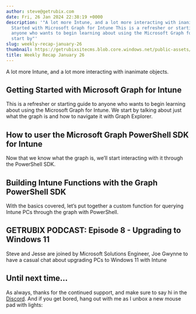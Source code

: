 ```yaml
---
author: steve@getrubix.com
date: Fri, 26 Jan 2024 22:38:19 +0000
description: '"A lot more Intune, and a lot more interacting with inanimate objects.Getting
  Started with Microsoft Graph for Intune This is a refresher or starting guide to
  anyone who wants to begin learning about using the Microsoft Graph for Intune. We
  start by"'
slug: weekly-recap-january-26
thumbnail: https://getrubixsitecms.blob.core.windows.net/public-assets/content/v1/thumbnails/weekly-recap-january-26_thumbnail.jpg
title: Weekly Recap January 26
---
```


A lot more Intune, and a lot more interacting with inanimate objects.

Getting Started with Microsoft Graph for Intune
-----------------------------------------------

This is a refresher or starting guide to anyone who wants to begin learning about using the Microsoft Graph for Intune. We start by talking about just what the graph is and how to navigate it with Graph Explorer.

How to user the Microsoft Graph PowerShell SDK for Intune
---------------------------------------------------------

Now that we know what the graph is, we’ll start interacting with it through the PowerShell SDK.

Building Intune Functions with the Graph PowerShell SDK
-------------------------------------------------------

With the basics covered, let’s put together a custom function for querying Intune PCs through the graph with PowerShell.

GETRUBIX PODCAST: Episode 8 - Upgrading to Windows 11
-----------------------------------------------------

Steve and Jesse are joined by Microsoft Solutions Engineer, Joe Gwynne to have a casual chat about upgrading PCs to Windows 11 with Intune

Until next time…
----------------

As always, thanks for the continued support, and make sure to say hi in the [Discord](https://discord.gg/getrubix). And if you get bored, hang out with me as I unbox a new mouse pad with lights:
